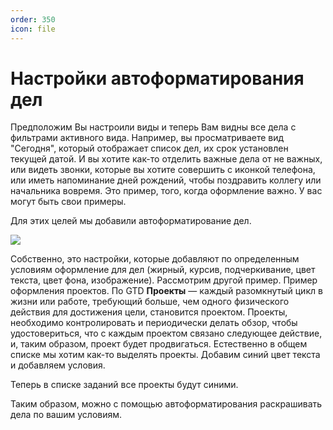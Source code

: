 ```yaml
---
order: 350
icon: file
---
```


# Настройки автоформатирования дел 

Предположим Вы настроили виды и теперь Вам видны все дела с фильтрами активного вида.
Например, вы просматриваете вид "Сегодня", который отображает список дел, их срок установлен текущей датой.
И вы хотите как-то отделить важные дела от не важных, или видеть звонки, которые вы хотите совершить с иконкой телефона, или иметь напоминание дней рождений, чтобы поздравить коллегу или начальника вовремя. Это пример, того, когда оформление важно. У вас могут быть свои примеры.

Для этих целей мы добавили автоформатирование дел.

![](static/01_Настройки20АФ.png)

Собственно, это настройки, которые добавляют по определенным условиям оформление для дел (жирный, курсив, подчеркивание, цвет текста, цвет фона, изображение).
Рассмотрим другой пример. Пример оформления проектов. По GTD **Проекты** — каждый разомкнутый цикл в жизни или работе, требующий больше, чем одного физического действия для достижения цели, становится проектом. Проекты, необходимо контролировать и периодически делать обзор, чтобы удостовериться, что с каждым проектом связано следующее действие, и, таким образом, проект будет продвигаться.
Естественно в общем списке мы хотим как-то выделять проекты. Добавим синий цвет текста и добавляем условия.

Теперь в списке заданий все проекты будут синими.

Таким образом, можно с помощью автоформатирования раскрашивать дела по вашим условиям.